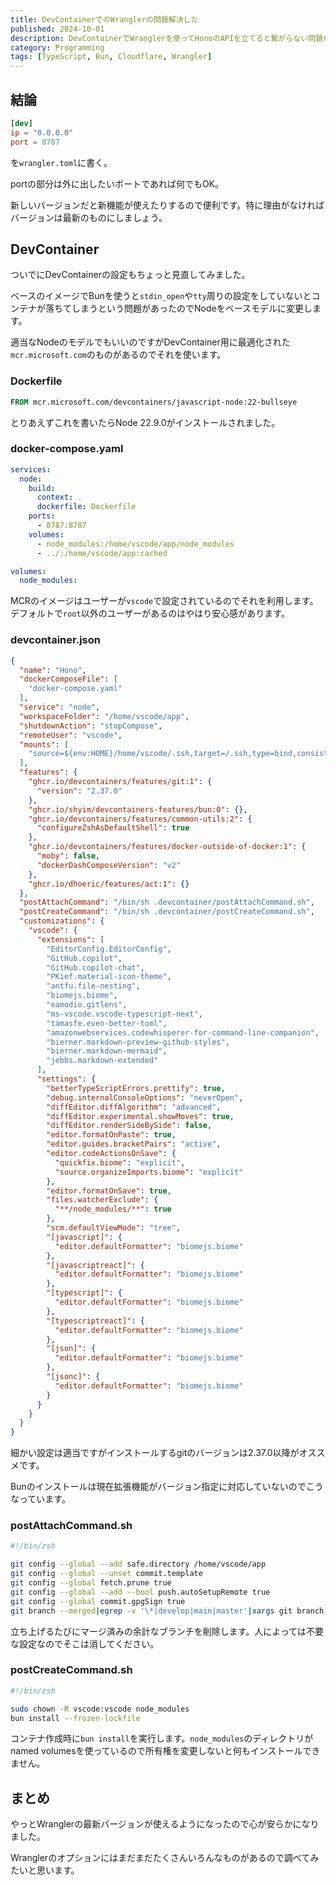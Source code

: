 ```yaml
---
title: DevContainerでのWranglerの問題解決した 
published: 2024-10-01
description: DevContainerでWranglerを使ってHonoのAPIを立てると繋がらない問題が解決
category: Programming
tags: [TypeScript, Bun, Cloudflare, Wrangler]
---
```



## 結論

```toml
[dev]
ip = "0.0.0.0"
port = 8787
```

を`wrangler.toml`に書く。

portの部分は外に出したいポートであれば何でもOK。

新しいバージョンだと新機能が使えたりするので便利です。特に理由がなければバージョンは最新のものにしましょう。

## DevContainer

ついでにDevContainerの設定もちょっと見直してみました。

ベースのイメージでBunを使うと`stdin_open`や`tty`周りの設定をしていないとコンテナが落ちてしまうという問題があったのでNodeをベースモデルに変更します。

適当なNodeのモデルでもいいのですがDevContainer用に最適化された`mcr.microsoft.com`のものがあるのでそれを使います。

### Dockerfile

```dockerfile
FROM mcr.microsoft.com/devcontainers/javascript-node:22-bullseye
```

とりあえずこれを書いたらNode 22.9.0がインストールされました。

### docker-compose.yaml

```yaml
services:
  node:
    build:
      context: .
      dockerfile: Dockerfile
    ports:
      - 8787:8787
    volumes:
      - node_modules:/home/vscode/app/node_modules
      - ../:/home/vscode/app:cached

volumes:
  node_modules:
```

MCRのイメージはユーザーが`vscode`で設定されているのでそれを利用します。デフォルトで`root`以外のユーザーがあるのはやはり安心感があります。

### devcontainer.json

```json
{
  "name": "Hono",
  "dockerComposeFile": [
    "docker-compose.yaml"
  ],
  "service": "node",
  "workspaceFolder": "/home/vscode/app",
  "shutdownAction": "stopCompose",
  "remoteUser": "vscode",
  "mounts": [
    "source=${env:HOME}/home/vscode/.ssh,target=/.ssh,type=bind,consistency=cached,readonly"
  ],
  "features": {
    "ghcr.io/devcontainers/features/git:1": {
      "version": "2.37.0"
    },
    "ghcr.io/shyim/devcontainers-features/bun:0": {},
    "ghcr.io/devcontainers/features/common-utils:2": {
      "configureZshAsDefaultShell": true
    },
    "ghcr.io/devcontainers/features/docker-outside-of-docker:1": {
      "moby": false,
      "dockerDashComposeVersion": "v2"
    },
    "ghcr.io/dhoeric/features/act:1": {}
  },
  "postAttachCommand": "/bin/sh .devcontainer/postAttachCommand.sh",
  "postCreateCommand": "/bin/sh .devcontainer/postCreateCommand.sh",
  "customizations": {
    "vscode": {
      "extensions": [
        "EditorConfig.EditorConfig",
        "GitHub.copilot",
        "GitHub.copilot-chat",
        "PKief.material-icon-theme",
        "antfu.file-nesting",
        "biomejs.biome",
        "eamodio.gitlens",
        "ms-vscode.vscode-typescript-next",
        "tamasfe.even-better-toml",
        "amazonwebservices.codewhisperer-for-command-line-companion",
        "bierner.markdown-preview-github-styles",
        "bierner.markdown-mermaid",
        "jebbs.markdown-extended"
      ],
      "settings": {
        "betterTypeScriptErrors.prettify": true,
        "debug.internalConsoleOptions": "neverOpen",
        "diffEditor.diffAlgorithm": "advanced",
        "diffEditor.experimental.showMoves": true,
        "diffEditor.renderSideBySide": false,
        "editor.formatOnPaste": true,
        "editor.guides.bracketPairs": "active",
        "editor.codeActionsOnSave": {
          "quickfix.biome": "explicit",
          "source.organizeImports.biome": "explicit"
        },
        "editor.formatOnSave": true,
        "files.watcherExclude": {
          "**/node_modules/**": true
        },
        "scm.defaultViewMode": "tree",
        "[javascript]": {
          "editor.defaultFormatter": "biomejs.biome"
        },
        "[javascriptreact]": {
          "editor.defaultFormatter": "biomejs.biome"
        },
        "[typescript]": {
          "editor.defaultFormatter": "biomejs.biome"
        },
        "[typescriptreact]": {
          "editor.defaultFormatter": "biomejs.biome"
        },
        "[json]": {
          "editor.defaultFormatter": "biomejs.biome"
        },
        "[jsonc]": {
          "editor.defaultFormatter": "biomejs.biome"
        }
      }
    }
  }
}
```

細かい設定は適当ですがインストールするgitのバージョンは2.37.0以降がオススメです。

Bunのインストールは現在拡張機能がバージョン指定に対応していないのでこうなっています。

### postAttachCommand.sh

```zsh
#!/bin/zsh

git config --global --add safe.directory /home/vscode/app
git config --global --unset commit.template
git config --global fetch.prune true
git config --global --add --bool push.autoSetupRemote true
git config --global commit.gpgSign true
git branch --merged|egrep -v '\*|develop|main|master'|xargs git branch -d
```

立ち上げるたびにマージ済みの余計なブランチを削除します。人によっては不要な設定なのでそこは消してください。


### postCreateCommand.sh

```zsh
#!/bin/zsh

sudo chown -R vscode:vscode node_modules
bun install --frozen-lockfile
```

コンテナ作成時に`bun install`を実行します。`node_modules`のディレクトリがnamed volumesを使っているので所有権を変更しないと何もインストールできません。

## まとめ

やっとWranglerの最新バージョンが使えるようになったので心が安らかになりました。

Wranglerのオプションにはまだまだたくさんいろんなものがあるので調べてみたいと思います。